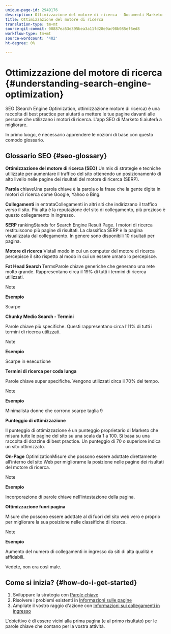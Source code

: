 ```yaml
---
unique-page-id: 2949176
description: Ottimizzazione del motore di ricerca - Documenti Marketo - Documentazione del prodotto
title: Ottimizzazione del motore di ricerca
translation-type: tm+mt
source-git-commit: 00887ea53e395bea3a11fd28e0ac98b085ef6ed8
workflow-type: tm+mt
source-wordcount: '402'
ht-degree: 0%

---
```



# Ottimizzazione del motore di ricerca {#understanding-search-engine-optimization}

SEO (Search Engine Optimization, ottimizzazione motore di ricerca) è una raccolta di best practice per aiutarti a mettere le tue pagine davanti alle persone che utilizzano i motori di ricerca. L&#39;app SEO di Marketo ti aiuterà a migliorare.

In primo luogo, è necessario apprendere le nozioni di base con questo comodo glossario.

## Glossario SEO {#seo-glossary}

**Ottimizzazione del motore di ricerca (SEO)**
Un mix di strategie e tecniche utilizzate per aumentare il traffico del sito ottenendo un posizionamento di alto livello nelle pagine dei risultati del motore di ricerca (SERP).

**Parola**
chiaveUna parola chiave è la parola o la frase che la gente digita in motori di ricerca come Google, Yahoo o Bing.

**Collegamenti**
in entrataCollegamenti in altri siti che indirizzano il traffico verso il sito. Più alta è la reputazione del sito di collegamento, più prezioso è questo collegamento in ingresso.

**SERP**
rankingStands for Search Engine Result Page. I motori di ricerca restituiscono più pagine di risultati. La classifica SERP è la pagina visualizzata dal collegamento. In genere sono disponibili 10 risultati per pagina.

**Motore di ricerca**
VistaIl modo in cui un computer del motore di ricerca percepisce il sito rispetto al modo in cui un essere umano lo percepisce.

**Fat Head Search**
TermsParole chiave generiche che generano una rete molto grande. Rappresentano circa il 19% di tutti i termini di ricerca utilizzati.

>[!NOTE]
>
>**Esempio**
>
>Scarpe

**Chunky Medio Search - Termini**

Parole chiave più specifiche. Questi rappresentano circa l&#39;11% di tutti i termini di ricerca utilizzati.

>[!NOTE]
>
>**Esempio**
>
>Scarpe in esecuzione

**Termini di ricerca per coda lunga**

Parole chiave super specifiche. Vengono utilizzati circa il 70% del tempo.

>[!NOTE]
>
>**Esempio**
>
>Minimalista donne che corrono scarpe taglia 9

**Punteggio di ottimizzazione**

Il punteggio di ottimizzazione è un punteggio proprietario di Marketo che misura tutte le pagine del sito su una scala da 1 a 100. Si basa su una raccolta di dozzine di best practice. Un punteggio di 70 o superiore indica un sito ottimizzato.

**On-Page**
OptimizationMisure che possono essere adottate direttamente all’interno del sito Web per migliorarne la posizione nelle pagine dei risultati del motore di ricerca.

>[!NOTE]
>
>**Esempio**
>
>Incorporazione di parole chiave nell’intestazione della pagina.

**Ottimizzazione fuori pagina**

Misure che possono essere adottate al di fuori del sito web vero e proprio per migliorare la sua posizione nelle classifiche di ricerca.

>[!NOTE]
>
>**Esempio**
>
>Aumento del numero di collegamenti in ingresso da siti di alta qualità e affidabili.

Vedete, non era così male.

## Come si inizia? {#how-do-i-get-started}

1. Sviluppare la strategia con [Parole chiave](../../../../product-docs/additional-apps/seo/keywords/seo-understanding-keywords.md)
1. Risolvere i problemi esistenti in [Informazioni sulle pagine](../../../../product-docs/additional-apps/seo/pages/seo-understanding-pages.md)
1. Ampliate il vostro raggio d&#39;azione con [Informazioni sui collegamenti in ingresso](../../../../product-docs/additional-apps/seo/inbound-links/seo-understanding-inbound-links.md)

L&#39;obiettivo è di essere vicini alla prima pagina (e al primo risultato) per le parole chiave che contano per la vostra attività.
